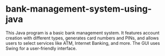 # bank-management-system-using-java
This Java program is a basic bank management system. It features account creation with different types, generates card numbers and PINs, and allows users to select services like ATM, Internet Banking, and more. The GUI uses Swing for a user-friendly interface.
